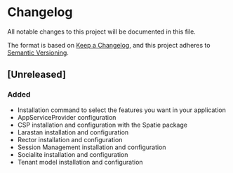 # Changelog

All notable changes to this project will be documented in this file.

The format is based on [Keep a Changelog](https://keepachangelog.com/en/1.1.0/),
and this project adheres to [Semantic Versioning](https://semver.org/spec/v2.0.0.html).

## [Unreleased]

### Added

- Installation command to select the features you want in your application
- AppServiceProvider configuration
- CSP installation and configuration with the Spatie package
- Larastan installation and configuration
- Rector installation and configuration
- Session Management installation and configuration
- Socialite installation and configuration
- Tenant model installation and configuration
